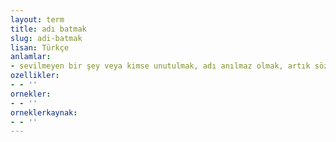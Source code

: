 ```yaml
---
layout: term
title: adı batmak
slug: adi-batmak
lisan: Türkçe
anlamlar:
- sevilmeyen bir şey veya kimse unutulmak, adı anılmaz olmak, artık sözü edilmemek
ozellikler:
- - ''
ornekler:
- - ''
orneklerkaynak:
- - ''
---
```

